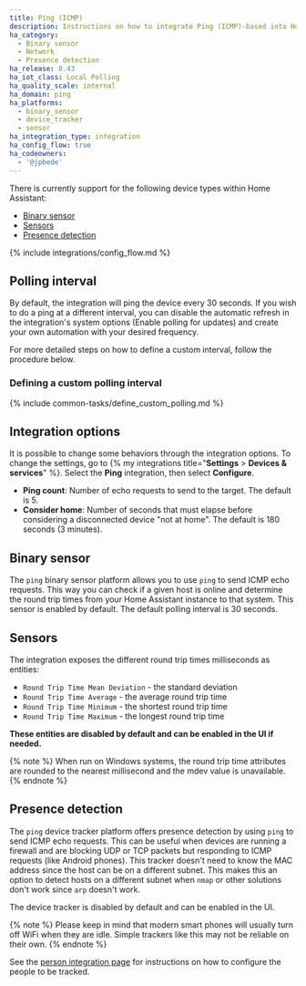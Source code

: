 ```yaml
---
title: Ping (ICMP)
description: Instructions on how to integrate Ping (ICMP)-based into Home Assistant.
ha_category:
  - Binary sensor
  - Network
  - Presence detection
ha_release: 0.43
ha_iot_class: Local Polling
ha_quality_scale: internal
ha_domain: ping
ha_platforms:
  - binary_sensor
  - device_tracker
  - sensor
ha_integration_type: integration
ha_config_flow: true
ha_codeowners:
  - '@jpbede'
---
```


There is currently support for the following device types within Home Assistant:

- [Binary sensor](#binary-sensor)
- [Sensors](#sensors)
- [Presence detection](#presence-detection)

{% include integrations/config_flow.md %}

## Polling interval

By default, the integration will ping the device every 30 seconds. 
If you wish to do a ping at a different interval, you can disable the automatic refresh in the integration's system options (Enable polling for updates) and create your own automation with your desired frequency.

For more detailed steps on how to define a custom interval, follow the procedure below.

### Defining a custom polling interval

{% include common-tasks/define_custom_polling.md %}

## Integration options

It is possible to change some behaviors through the integration options.
To change the settings, go to {% my integrations title="**Settings** > **Devices & services**" %}. Select the **Ping** integration, then select **Configure**.

- **Ping count**: Number of echo requests to send to the target. The default is 5.
- **Consider home**: Number of seconds that must elapse before considering a disconnected device "not at home". The default is 180 seconds (3 minutes).

## Binary sensor

The `ping` binary sensor platform allows you to use `ping` to send ICMP echo requests. This way you can check if a given host is online and determine the round trip times from your Home Assistant instance to that system.
This sensor is enabled by default. The default polling interval is 30 seconds.

## Sensors

The integration exposes the different round trip times milliseconds as entities:

- `Round Trip Time Mean Deviation` - the standard deviation
- `Round Trip Time Average` - the average round trip time
- `Round Trip Time Minimum` - the shortest round trip time
- `Round Trip Time Maximum` - the longest round trip time

**These entities are disabled by default and can be enabled in the UI if needed.**

{% note %}
When run on Windows systems, the round trip time attributes are rounded to the nearest millisecond and the mdev value is unavailable.
{% endnote %}

## Presence detection

The `ping` device tracker platform offers presence detection by using `ping` to send ICMP echo requests. This can be useful when devices are running a firewall and are blocking UDP or TCP packets but responding to ICMP requests (like Android phones). This tracker doesn't need to know the MAC address since the host can be on a different subnet. This makes this an option to detect hosts on a different subnet when `nmap` or other solutions don't work since `arp` doesn't work.

The device tracker is disabled by default and can be enabled in the UI.

{% note %}
Please keep in mind that modern smart phones will usually turn off WiFi when they are idle. Simple trackers like this may not be reliable on their own.
{% endnote %}

See the [person integration page](/integrations/person/) for instructions on how to configure the people to be tracked.
